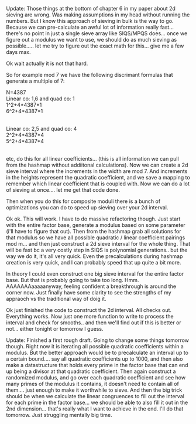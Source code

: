 
Update: Those things at the bottom of chapter 6 in my paper about 2d sieving are wrong. Was making assumptions in my head without running the numbers. But I know this approach of sieving in bulk is the way to go. Because we can pre-calculate an awful lot of information really fast... there's no point in just a single sieve array like SIQS/MPQS does... once we figure out a modulus we want to use, we should do as much sieving as possible..... let me try to figure out the exact math for this... give me a few days max. 

Ok wait actually it is not that hard.

So for example mod 7 we have the following discrimant formulas that generate a multiple of 7:

N=4387</br>
Linear co: 1,6 and quad co: 1</br>
1^2+4\*4387\*1</br>
6^2+4\*4387\*1</br></br>

Linear co: 2,5 and quad co: 4</br>
2^2+4\*4387\*4</br>
5^2+4\*4387\*4</br></br>

etc, do this for all linear coefficients... (this is all information we can pull from the hashmap without addiitonal calculations).
Now we can create a 2d sieve interval where the increments in the width are mod 7. And increments in the heights represent the quadratic coefficient, and we save a mapping to remember which linear  coefficient that is coupled with.
Now we can do a lot of sieving at once.... let me get that code done.

Then when you do this for composite moduli there is a bunch of optimizations you can do to speed up sieving over your 2d interval.

Ok ok. This will work. I have to do massive refactoring though. Just start with the entire factor base, generate a modulus based on some parameter (i'll have to figure that out). Then from the hashmap grab all solutions for that modulus so we have all possible quadratic / linear coefficient pairings mod m... and then just construct a 2d sieve interval for the whole thing. That will be fast bc a very costly step in SIQS is polynomial generations.. but the way we do it, it's all very quick. Even the precalculations during hashmap creation is very quick, and I can probably speed that up quite a bit more.

In theory I could even construct one big sieve interval for the entire factor base. But that is probably going to take too long. Hmm. AAAAAAAaaaaanyway, feeling confident a breakthrough is around the corner now. Just finally have some clarity to see the strengths of my appraoch vs the traditional way of doig it.

Ok just finished the code to construct the 2d interval. All checks out. Everything works. Now just one more function to write to process the interval and check for smooths.. and then we'll find out if this is better or not... either tonight or tomorrow I guess.

Update: Finished a first rough draft. Going to change some things tomorrow though. Right now it is iterating all possible quadratic coefficients within a modulus. But the better approach would be to precalculate an interval up to a certain bound.... say all quadratic coefficients up to 1000, and then also make a datastructure that holds every prime in the factor base that can end up being a divisor at that quadratic coefficient. Then again construct a randomized modulus, and go over each quadratic coefficient and see how many primes of the modulus it contains, it doesn't need to contain all of them.... just enough to make it worthwhile to sieve. And then the big trick should be when we calculate the linear congruences to fill out the interval for each prime in the factor base... we should be able to also fill it out in the 2nd dimension... that's really what I want to achieve in the end. I'll do that tomorrow. Just struggling mentally big time.  
